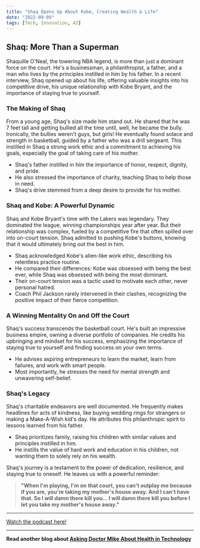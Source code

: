 ```yaml
---
title: "Shaq Opens Up About Kobe, Creating Wealth & Life"
date: "2022-09-09"
tags: [Tech, Innovation, AI]
---
```


## Shaq: More Than a Superman

Shaquille O'Neal, the towering NBA legend, is more than just a dominant force on the court. He's a businessman, a philanthropist, a father, and a man who lives by the principles instilled in him by his father. In a recent interview, Shaq opened up about his life, offering valuable insights into his competitive drive, his unique relationship with Kobe Bryant, and the importance of staying true to yourself.

### The Making of Shaq

From a young age, Shaq's size made him stand out. He shared that he was 7 feet tall and getting bullied all the time until, well, he became the bully. Ironically, the bullies weren't guys, but girls! He eventually found solace and strength in basketball, guided by a father who was a drill sergeant. This instilled in Shaq a strong work ethic and a commitment to achieving his goals, especially the goal of taking care of his mother.

- Shaq's father instilled in him the importance of honor, respect, dignity, and pride.
- He also stressed the importance of charity, teaching Shaq to help those in need.
- Shaq's drive stemmed from a deep desire to provide for his mother.

### Shaq and Kobe: A Powerful Dynamic

Shaq and Kobe Bryant's time with the Lakers was legendary. They dominated the league, winning championships year after year. But their relationship was complex, fueled by a competitive fire that often spilled over into on-court tension. Shaq admitted to pushing Kobe's buttons, knowing that it would ultimately bring out the best in him.

- Shaq acknowledged Kobe's alien-like work ethic, describing his relentless practice routine.
- He compared their differences: Kobe was obsessed with being the best ever, while Shaq was obsessed with being the most dominant.
- Their on-court tension was a tactic used to motivate each other, never personal hatred.
- Coach Phil Jackson rarely intervened in their clashes, recognizing the positive impact of their fierce competition.

### A Winning Mentality On and Off the Court

Shaq's success transcends the basketball court. He's built an impressive business empire, owning a diverse portfolio of companies. He credits his upbringing and mindset for his success, emphasizing the importance of staying true to yourself and finding success on your own terms.

- He advises aspiring entrepreneurs to learn the market, learn from failures, and work with smart people.
- Most importantly, he stresses the need for mental strength and unwavering self-belief.

### Shaq's Legacy

Shaq's charitable endeavors are well documented. He frequently makes headlines for acts of kindness, like buying wedding rings for strangers or making a Make-A-Wish kid's day. He attributes this philanthropic spirit to lessons learned from his father.

- Shaq prioritizes family, raising his children with similar values and principles instilled in him.
- He instills the value of hard work and education in his children, not wanting them to solely rely on his wealth.

Shaq's journey is a testament to the power of dedication, resilience, and staying true to oneself. He leaves us with a powerful reminder:

> **"When I'm playing, I'm on that court, you can't outplay me because if you are, you're taking my mother's house away. And I can't have that. So I will damn there kill you... I will damn there kill you before I let you take my mother's house away."**

---

<a href="https://youtube.com/watch?v=V4VEFcff4DQ" target="_blank">Watch the podcast here!</a>

---

**Read another blog about [Asking Doctor Mike About Health in Technology](./20230623-mikevarshavski-wvfrmpodcast)**
